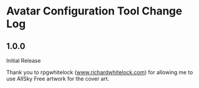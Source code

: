 # Avatar Configuration Tool Change Log

## 1.0.0
Initial Release

Thank you to rpgwhitelock (www.richardwhitelock.com)  for allowing me to use AllSky Free artwork for the cover art.